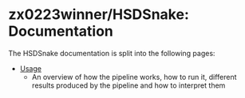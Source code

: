 # zx0223winner/HSDSnake: Documentation

The HSDSnake documentation is split into the following pages:

- [Usage](usage.md)
  - An overview of how the pipeline works, how to run it, different results produced by the pipeline and how to interpret them

